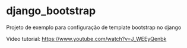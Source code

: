# django_bootstrap
Projeto de exemplo para configuração de template bootstrap no django

Vídeo tutorial: https://www.youtube.com/watch?v=J_WEEyQenbk
